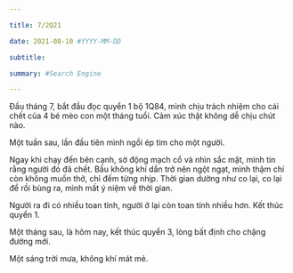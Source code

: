 ```yaml
---

title: 7/2Q21

date: 2021-08-10 #YYYY-MM-DD

subtitle: 

summary: #Search Engine

---
```

Đầu tháng 7,  bắt đầu đọc quyển 1 bộ 1Q84, mình chịu trách nhiệm cho cái chết của 4 bé mèo con một tháng tuổi. Cảm xúc thật không dễ chịu chút nào.

Một tuần sau, lần đầu tiên mình ngồi ép tim cho một người.

Ngay khi chạy đến bên cạnh, sờ động mạch cổ và nhìn sắc mặt, mình tin rằng người đó đã chết. Bầu không khí dần trở nên ngột ngạt, mình thậm chí còn không muốn thở, chỉ đếm từng nhịp. Thời gian dường như co lại, co lại để rồi bùng ra, mình mất ý niệm về thời gian.

Người ra đi có nhiều toan tính, người ở lại còn toan tính nhiều hơn. Kết thúc quyển 1.

Một tháng sau, là hôm nay, kết thúc quyển 3, lòng bất định cho chặng đường mới.

Một sáng trời mưa, không khí mát mẻ.
